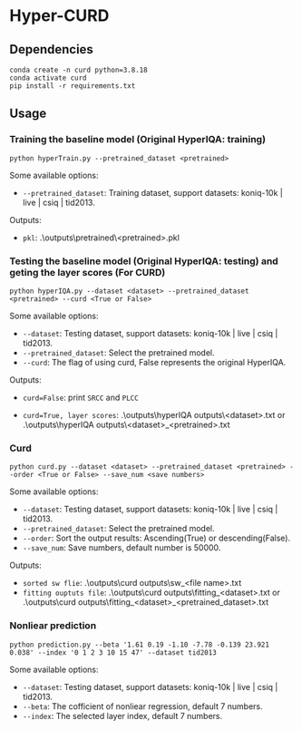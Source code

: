 # Hyper-CURD

## Dependencies

```
conda create -n curd python=3.8.18
conda activate curd
pip install -r requirements.txt
```

## Usage

### Training the baseline model (Original HyperIQA: training)

```
python hyperTrain.py --pretrained_dataset <pretrained>
```

Some available options:
* `--pretrained_dataset`: Training dataset, support datasets: koniq-10k | live | csiq | tid2013.

Outputs:
* `pkl`: .\outputs\pretrained\\\<pretrained>.pkl


### Testing the baseline model (Original HyperIQA: testing) and geting the layer scores (For CURD)

```
python hyperIQA.py --dataset <dataset> --pretrained_dataset <pretrained> --curd <True or False>
```

Some available options:
* `--dataset`: Testing dataset, support datasets:  koniq-10k | live | csiq | tid2013.
* `--pretrained_dataset`: Select the pretrained model.
* `--curd`: The flag of using curd, False represents the original HyperIQA.


Outputs:
* `curd=False`: print `SRCC` and `PLCC`

* `curd=True, layer scores`: .\outputs\hyperIQA outputs\\\<dataset>.txt or .\outputs\hyperIQA outputs\\\<dataset>_\<pretrained>.txt

### Curd

```
python curd.py --dataset <dataset> --pretrained_dataset <pretrained> --order <True or False> --save_num <save numbers>
```

Some available options:
* `--dataset`: Testing dataset, support datasets:  koniq-10k | live | csiq | tid2013.
* `--pretrained_dataset`: Select the pretrained model.
* `--order`: Sort the output results: Ascending(True) or descending(False).
* `--save_num`: Save numbers, default number is 50000.

Outputs:
* `sorted sw flie`: .\outputs\curd outputs\sw_\<file name>.txt
* `fitting ouptuts file`: .\outputs\curd outputs\fitting\_\<dataset>.txt or .\outputs\curd outputs\fitting\_\<dataset>\_\<pretrained_dataset>.txt

### Nonliear prediction

```
python prediction.py --beta '1.61 0.19 -1.10 -7.78 -0.139 23.921 0.038' --index '0 1 2 3 10 15 47' --dataset tid2013
```

Some available options:
* `--dataset`: Testing dataset, support datasets:  koniq-10k | live | csiq | tid2013.
* `--beta`: The cofficient of nonliear regression, default 7 numbers.
* `--index`: The selected layer index, default 7 numbers.